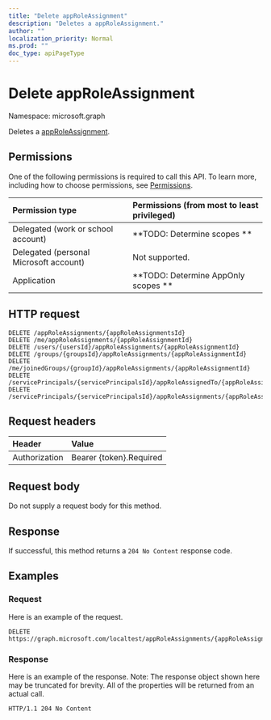 ```yaml
---
title: "Delete appRoleAssignment"
description: "Deletes a appRoleAssignment."
author: ""
localization_priority: Normal
ms.prod: ""
doc_type: apiPageType
---
```


# Delete appRoleAssignment

Namespace: microsoft.graph

Deletes a [appRoleAssignment](../resources/approleassignment.md).

## Permissions
One of the following permissions is required to call this API. To learn more, including how to choose permissions, see [Permissions](/concepts/permissions-reference.md).

|Permission type|Permissions (from most to least privileged)|
|:---|:---|
|Delegated (work or school account)|**TODO: Determine scopes **|
|Delegated (personal Microsoft account)|Not supported.|
|Application|**TODO: Determine AppOnly scopes **|

## HTTP request
<!-- {
  "blockType": "ignored"
}
-->
``` http
DELETE /appRoleAssignments/{appRoleAssignmentsId}
DELETE /me/appRoleAssignments/{appRoleAssignmentId}
DELETE /users/{usersId}/appRoleAssignments/{appRoleAssignmentId}
DELETE /groups/{groupsId}/appRoleAssignments/{appRoleAssignmentId}
DELETE /me/joinedGroups/{groupId}/appRoleAssignments/{appRoleAssignmentId}
DELETE /servicePrincipals/{servicePrincipalsId}/appRoleAssignedTo/{appRoleAssignmentId}
DELETE /servicePrincipals/{servicePrincipalsId}/appRoleAssignments/{appRoleAssignmentId}
```

## Request headers
|Header|Value|
|:---|:---|
|Authorization|Bearer {token}.Required|

## Request body
Do not supply a request body for this method.

## Response
If successful, this method returns a `204 No Content` response code.

## Examples

### Request
Here is an example of the request.
<!-- {
  "blockType": "request",
  "name": "delete_approleassignment"
}
-->
``` http
DELETE https://graph.microsoft.com/localtest/appRoleAssignments/{appRoleAssignmentsId}
```

### Response
Here is an example of the response. Note: The response object shown here may be truncated for brevity. All of the properties will be returned from an actual call.
<!-- {
  "blockType": "response",
  "truncated": true
}
-->
``` http
HTTP/1.1 204 No Content
```

